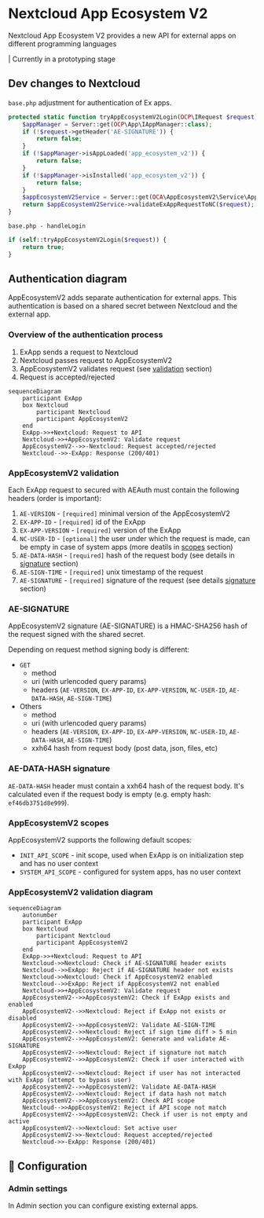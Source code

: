 # Nextcloud App Ecosystem V2

Nextcloud App Ecosystem V2 provides a new API for external apps on different programming languages

| Currently in a prototyping stage

## Dev changes to Nextcloud

`base.php` adjustment for authentication of Ex apps.

```php
protected static function tryAppEcosystemV2Login(OCP\IRequest $request): bool {
	$appManager = Server::get(OCP\App\IAppManager::class);
	if (!$request->getHeader('AE-SIGNATURE')) {
		return false;
	}
	if (!$appManager->isAppLoaded('app_ecosystem_v2')) {
		return false;
	}
	if (!$appManager->isInstalled('app_ecosystem_v2')) {
		return false;
	}
	$appEcosystemV2Service = Server::get(OCA\AppEcosystemV2\Service\AppEcosystemV2Service::class);
	return $appEcosystemV2Service->validateExAppRequestToNC($request);
}

```
`base.php - handleLogin`

```php
if (self::tryAppEcosystemV2Login($request)) {
	return true;
}
```

## Authentication diagram

AppEcosystemV2 adds separate authentication for external apps. 
This authentication is based on a shared secret between Nextcloud and the external app.

### Overview of the authentication process

1. ExApp sends a request to Nextcloud
2. Nextcloud passes request to AppEcosystemV2
3. AppEcosystemV2 validates request (see [validation](#AppEcosystemV2-validation) section)
4. Request is accepted/rejected

```mermaid
sequenceDiagram
    participant ExApp
    box Nextcloud
		participant Nextcloud
		participant AppEcosystemV2
	end
    ExApp->>+Nextcloud: Request to API
    Nextcloud->>+AppEcosystemV2: Validate request
    AppEcosystemV2-->>-Nextcloud: Request accepted/rejected
    Nextcloud-->>-ExApp: Response (200/401)
```

### AppEcosystemV2 validation

Each ExApp request to secured with AEAuth must contain the following headers (order is important):

1. `AE-VERSION` - `[required]` minimal version of the AppEcosystemV2
2. `EX-APP-ID` - `[required]` id of the ExApp
3. `EX-APP-VERSION` - `[required]` version of the ExApp
4. `NC-USER-ID` - `[optional]` the user under which the request is made, can be empty in case of system apps (more deatils in [scopes](#AppEcosystemV2-scopes) section)
5. `AE-DATA-HASH` - `[required]` hash of the request body (see details in [signature](#AE-SIGNATURE) section)
6. `AE-SIGN-TIME` - `[required]` unix timestamp of the request
7. `AE-SIGNATURE` - `[required]` signature of the request (see details [signature](#AE-SIGNATURE) section)

### AE-SIGNATURE

AppEcosystemV2 signature (AE-SIGNATURE) is a HMAC-SHA256 hash of the request signed with the shared secret.

Depending on request method signing body is different:

* `GET`
  * method
  * uri (with urlencoded query params)
  * headers (`AE-VERSION`, `EX-APP-ID`, `EX-APP-VERSION`, `NC-USER-ID`, `AE-DATA-HASH`, `AE-SIGN-TIME`)
* Others
  * method
  * uri (with urlencoded query params)
  * headers (`AE-VERSION`, `EX-APP-ID`, `EX-APP-VERSION`, `NC-USER-ID`, `AE-DATA-HASH`, `AE-SIGN-TIME`)
  * xxh64 hash from request body (post data, json, files, etc)

### AE-DATA-HASH signature

`AE-DATA-HASH` header must contain a xxh64 hash of the request body. 
It's calculated even if the request body is empty (e.g. empty hash: `ef46db3751d8e999`).

### AppEcosystemV2 scopes

AppEcosystemV2 supports the following default scopes:

* `INIT_API_SCOPE` - init scope, used when ExApp is on initialization step and has no user context
* `SYSTEM_API_SCOPE` - configured for system apps, has no user context

### AppEcosystemV2 validation diagram

```mermaid
sequenceDiagram
	autonumber
	participant ExApp
	box Nextcloud
		participant Nextcloud
		participant AppEcosystemV2
	end
	ExApp->>+Nextcloud: Request to API
	Nextcloud->>Nextcloud: Check if AE-SIGNATURE header exists
	Nextcloud-->>ExApp: Reject if AE-SIGNATURE header not exists
	Nextcloud->>Nextcloud: Check if AppEcosystemV2 enabled
	Nextcloud-->>ExApp: Reject if AppEcosystemV2 not enabled
	Nextcloud->>+AppEcosystemV2: Validate request
	AppEcosystemV2-->>AppEcosystemV2: Check if ExApp exists and enabled
	AppEcosystemV2-->>Nextcloud: Reject if ExApp not exists or disabled
	AppEcosystemV2-->>AppEcosystemV2: Validate AE-SIGN-TIME
	AppEcosystemV2-->>Nextcloud: Reject if sign time diff > 5 min
	AppEcosystemV2-->>AppEcosystemV2: Generate and validate AE-SIGNATURE
	AppEcosystemV2-->>Nextcloud: Reject if signature not match
	AppEcosystemV2-->>AppEcosystemV2: Check if user interacted with ExApp
	AppEcosystemV2-->>Nextcloud: Reject if user has not interacted with ExApp (attempt to bypass user)
	AppEcosystemV2-->>AppEcosystemV2: Validate AE-DATA-HASH
	AppEcosystemV2-->>Nextcloud: Reject if data hash not match
	AppEcosystemV2-->>AppEcosystemV2: Check API scope
	Nextcloud-->>AppEcosystemV2: Reject if API scope not match
	AppEcosystemV2-->>AppEcosystemV2: Check if user is not empty and active
	AppEcosystemV2-->>Nextcloud: Set active user
	AppEcosystemV2->>-Nextcloud: Request accepted/rejected
	Nextcloud->>-ExApp: Response (200/401)
```

## 🔧 Configuration

### Admin settings

In Admin section you can configure existing external apps.

